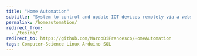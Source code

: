 ```yaml
---
title: "Home Automation"
subtitle: "System to control and update IOT devices remotely via a website"
permalink: /homeautomation/
redirect_from:
  - /tesina/
redirect_to: https://github.com/MarcoDiFrancesco/HomeAutomation
tags: Computer-Science Linux Arduino SQL
---
```


